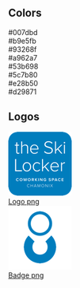 

## Colors

<div class="clearfix">
  <div class="brand-color">
    <div class="brand-color__item box-1">#007dbd</div>
    <div class="brand-color__item box-2">#b9e5fb</div>
  </div>
  <div class="brand-color">
    <div class="brand-color__item box-3">#93268f</div>
    <div class="brand-color__item box-4">#a962a7</div>
  </div>
  <div class="brand-color">
    <div class="brand-color__item box-5">#53b698</div>
    <div class="brand-color__item box-6">#5c7b80</div>
  </div>
  <div class="brand-color">
    <div class="brand-color__item box-7">#e28b50</div>
    <div class="brand-color__item box-8">#d29871</div>
  </div>
</div>

## Logos

<div class="row text-center">
  <div class="col">
    <img src="/images/logo-128.png" alt="Logo">
    <br>
    <a href="/images/logo.png">Logo png</a>
  </div>
  <div class="col">
    <img src="/images/co-128.png" alt="Badge">
    <br>
    <a href="/images/logo.png">Badge png</a>
  </div>
</div>

